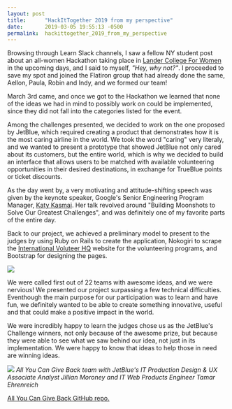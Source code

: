 ```yaml
---
layout: post
title:      "HackItTogether 2019 from my perspective"
date:       2019-03-05 19:55:13 -0500
permalink:  hackittogether_2019_from_my_perspective
---
```


Browsing through Learn Slack channels, I saw a fellow NY student post about an all-women Hackathon taking place in [Lander College For Women](https://lcw.touro.edu/) in the upcoming days, and I said to myself, *"Hey, why not?"*.  I proceeded to save my spot and joined the Flatiron group that had already done the same, Aellon, Paula, Robin and Indy, and we formed our team!

March 3rd came, and once we got to the Hackathon we learned that none of the ideas we had in mind to possibly work on could be implemented, since they did not fall into the categories listed for the event.

Among the challenges presented, we decided to work on the one proposed by JetBlue, which required creating a product that demonstrates how it is the most caring airline in the world.  We took the word "caring" very literaly, and we wanted to present a prototype that showed JetBlue not only cared about its customers, but the entire world, which is why we decided to build an interface that allows users to be matched with available volunteering opportunities in their desired destinations, in exchange for TrueBlue points or ticket discounts. 

As the day went by, a very motivating and attitude-shifting speech was given by the keynote speaker, Google's Senior Engineering Program Manager, [Katy Kasmai](http://katykasmai.com/).  Her talk revolved around "Building Moonshots to Solve Our Greatest Challenges", and was definitely one of my favorite parts of the entire day.

Back to our project, we achieved a preliminary model to present to the judges by using Ruby on Rails to create the application, Nokogiri to scrape the [International Voluteer HQ](https://www.volunteerhq.org/volunteer-abroad-programs/) website for the volunteering programs, and Bootstrap for designing the pages.  

![](https://i.imgur.com/UpT1W5N.jpg)

We were called first out of 22 teams with awesome ideas, and we were nervious!  We presented our project surpassing a few technical difficulties.  Eventhough the main purpose for our participation was to learn and have fun, we definitely wanted to be able to create something innovative, useful and that could make a positive impact in the world.

We were incredibly happy to learn the judges chose us as the JetBlue's Challenge winners, not only because of the awesome prize, but because they were able to see what we saw behind our idea, not just in its implementation.  We were happy to know that ideas to help those in need are winning ideas.

![](https://i.imgur.com/tqPgKk2.jpg)
*All You Can Give Back team with JetBlue's IT Production Design & UX Associate Analyst Jillian Moroney and IT Web Products Engineer Tamar Ehrenreich*

[All You Can Give Back GitHub repo.](https://github.com/aellonk/hackittogether)


